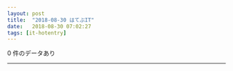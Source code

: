 ```yaml
---
layout: post
title:  "2018-08-30 はてぶIT"
date:   2018-08-30 07:02:27
tags: [it-hotentry]
---
```

0 件のデータあり

<hr>
